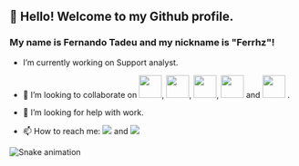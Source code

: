 ## 👋 Hello! Welcome to my Github profile.
### My name is Fernando Tadeu and my nickname is "Ferrhz"!

- I’m currently working on Support analyst. 

- 👯 I’m looking to collaborate on <img src="https://cdn.jsdelivr.net/gh/devicons/devicon/icons/github/github-original-wordmark.svg" width="40" height="40"/>, <img src= "https://cdn.jsdelivr.net/gh/devicons/devicon/icons/css3/css3-original-wordmark.svg" width="40" height="40"/>, <img src= "https://cdn.jsdelivr.net/gh/devicons/devicon/icons/javascript/javascript-original.svg" width="40" height="40"/>, <img src="https://cdn.jsdelivr.net/gh/devicons/devicon/icons/nodejs/nodejs-original.svg" width="40" height="40" /> and <img src="https://cdn.jsdelivr.net/gh/devicons/devicon/icons/react/react-original-wordmark.svg" width="40" height="40" /> .

- 🤔 I’m looking for help with work.

- 📫 How to reach me: <a href = "mailto:fernando_tadeu@yahoo.com"><img src="https://img.shields.io/badge/Gmail-D14836?style=for-the-badge&logo=gmail&logoColor=white" target="_blank"></a> and  <a href="https://www.linkedin.com/in/fernando-tadeu-silva-de-oliveira-70b12610b" target="_blank"><img src="https://img.shields.io/badge/-LinkedIn-%230077B5?style=for-the-badge&logo=linkedin&logoColor=white" target="_blank"></a>   

![Snake animation](https://github.com/seu-usuário-aqui/seu-usuário-aqui/blob/output/github-contribution-grid-snake.svg)
